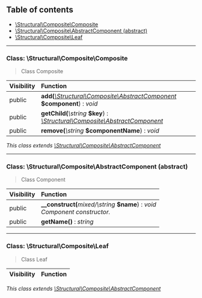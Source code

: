 ## Table of contents

- [\Structural\Composite\Composite](#class-structuralcompositecomposite)
- [\Structural\Composite\AbstractComponent (abstract)](#class-structuralcompositeabstractcomponent-abstract)
- [\Structural\Composite\Leaf](#class-structuralcompositeleaf)

<hr />

### Class: \Structural\Composite\Composite

> Class Composite

| Visibility | Function |
|:-----------|:---------|
| public | <strong>add(</strong><em>[\Structural\Composite\AbstractComponent](#class-structuralcompositeabstractcomponent-abstract)</em> <strong>$component</strong>)</strong> : <em>void</em> |
| public | <strong>getChild(</strong><em>\string</em> <strong>$key</strong>)</strong> : <em>[\Structural\Composite\AbstractComponent](#class-structuralcompositeabstractcomponent-abstract)</em> |
| public | <strong>remove(</strong><em>\string</em> <strong>$componentName</strong>)</strong> : <em>void</em> |

*This class extends [\Structural\Composite\AbstractComponent](#class-structuralcompositeabstractcomponent-abstract)*

<hr />

### Class: \Structural\Composite\AbstractComponent (abstract)

> Class Component

| Visibility | Function |
|:-----------|:---------|
| public | <strong>__construct(</strong><em>mixed/\string</em> <strong>$name</strong>)</strong> : <em>void</em><br /><em>Component constructor.</em> |
| public | <strong>getName()</strong> : <em>string</em> |

<hr />

### Class: \Structural\Composite\Leaf

> Class Leaf

| Visibility | Function |
|:-----------|:---------|

*This class extends [\Structural\Composite\AbstractComponent](#class-structuralcompositeabstractcomponent-abstract)*


